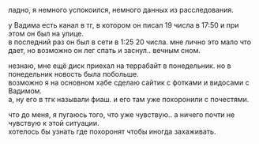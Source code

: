 ладно, я немного успокоился, немного данных из расследования.

у Вадима есть канал в тг, в котором он писал 19 числа в 17:50 и при этом он был на улице.  
в последний раз он был в сети в 1:25 20 числа. мне лично это мало что дает, но возможно он лег спать и заснул.. вечным сном.

незнаю, мне ещё диск приехал на террабайт в понедельник. но в понедельник новость была побольше.  
возможно я на основном хабе сделаю сайтик с фотками и видосами с Вадимом.  
а, ну его в тгк называли фиаш. и его там уже похоронили с почестями.

что до меня, я пугаюсь того, что уже чувствую.. а ничего почти не чувствую к этой ситуации.  
хотелось бы узнать где похоронят чтобы иногда захаживать.
